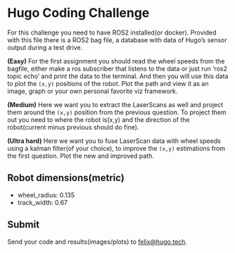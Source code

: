 # Hugo Coding Challenge

For this challenge you need to have ROS2 installed(or docker). Provided with this file there is a ROS2 bag file, a database with data of Hugo’s sensor output during a test drive. 

**(Easy)** For the first assignment you should read the wheel speeds from the bagfile, either make a ros subscriber that listens to the data or just run ‘ros2 topic echo’ and print the data to the terminal. And then you will use this data to plot the ``(x,y)`` positions of the robot. Plot the path and view it as an image, graph or your own personal favorite viz framework.


**(Medium)** Here we want you to extract the LaserScans as well and project them around the ``(x,y)`` position from the previous question. To project them out you need to where the robot is(x,y) and the direction of the robot(current minus previous should do fine).


**(Ultra hard)** Here we want you to fuse LaserScan data with wheel speeds using a kalman filter(of your choice), to improve the ``(x,y)`` estimations from the first question. Plot the new and improved path.

## Robot dimensions(metric)
* wheel_radius: 0.135
* track_width: 0.67

## Submit

Send your code and results(images/plots) to felix@hugo.tech.
